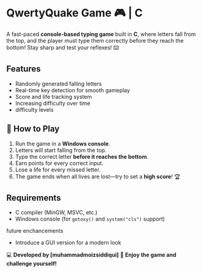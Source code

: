 # QwertyQuake Game 🎮 | C

A fast-paced **console-based typing game** built in **C**, where letters fall from the top, and the player must type them correctly before they reach the bottom! Stay sharp and test your reflexes! ⌨️

## Features
- Randomly generated falling letters
- Real-time key detection for smooth gameplay
- Score and life tracking system
- Increasing difficulty over time
- difficulty levels

## 🎯 How to Play
1. Run the game in a **Windows console**.
2. Letters will start falling from the top.
3. Type the correct letter **before it reaches the bottom**.
4. Earn points for every correct input.
5. Lose a life for every missed letter.
6. The game ends when all lives are lost—try to set a **high score**! 🏆

## Requirements
- C compiler (MinGW, MSVC, etc.)
- Windows console (for `gotoxy()` and `system("cls")` support)


future enchancements
- Introduce a GUI version for a modern look

💻 **Developed by [muhammadmoizsiddiqui]** 
🚀 **Enjoy the game and challenge yourself!**

